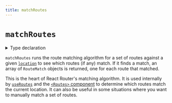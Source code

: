 ```yaml
---
title: matchRoutes
---
```


# `matchRoutes`

<details>
  <summary>Type declaration</summary>

```tsx
declare function matchRoutes(
  routes: RouteObject[],
  location: Partial<Location> | string,
  basename?: string
): RouteMatch[] | null;

interface RouteMatch<ParamKey extends string = string> {
  params: Params<ParamKey>;
  pathname: string;
  route: RouteObject;
}
```

</details>

`matchRoutes` runs the route matching algorithm for a set of routes against a given [`location`][location] to see which routes (if any) match. If it finds a match, an array of `RouteMatch` objects is returned, one for each route that matched.

This is the heart of React Router's matching algorithm. It is used internally by [`useRoutes`][useroutes] and the [`<Routes>` component][routes] to determine which routes match the current location. It can also be useful in some situations where you want to manually match a set of routes.

[location]: ./location
[useroutes]: ../hooks/use-routes
[routes]: ../components/routes
